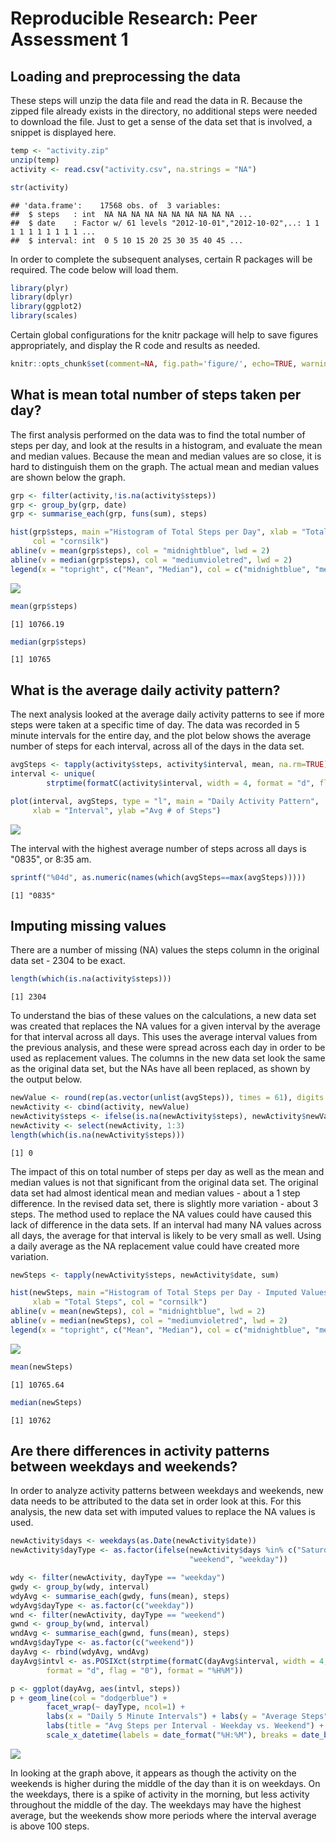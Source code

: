 # Reproducible Research: Peer Assessment 1


## Loading and preprocessing the data
These steps will unzip the data file and read the data in R.  Because the zipped file already exists in the directory, no additional steps were needed to download the file.  Just to get a sense of the data set that is involved, a snippet is displayed here.


```r
temp <- "activity.zip"
unzip(temp)
activity <- read.csv("activity.csv", na.strings = "NA")

str(activity)
```

```
## 'data.frame':	17568 obs. of  3 variables:
##  $ steps   : int  NA NA NA NA NA NA NA NA NA NA ...
##  $ date    : Factor w/ 61 levels "2012-10-01","2012-10-02",..: 1 1 1 1 1 1 1 1 1 1 ...
##  $ interval: int  0 5 10 15 20 25 30 35 40 45 ...
```

In order to complete the subsequent analyses, certain R packages will be required.  The code below will load them.


```r
library(plyr)
library(dplyr)
library(ggplot2)
library(scales)
```

Certain global configurations for the knitr package will help to save figures appropriately, and display the R code and results as needed.


```r
knitr::opts_chunk$set(comment=NA, fig.path='figure/', echo=TRUE, warning=FALSE, message=FALSE)
```

## What is mean total number of steps taken per day?
The first analysis performed on the data was to find the total number of steps per day, and look at the results in a histogram, and evaluate the mean and median values.  Because the mean and median values are so close, it is hard to distinguish them on the graph.  The actual mean and median values are shown below the graph.


```r
grp <- filter(activity,!is.na(activity$steps))
grp <- group_by(grp, date)
grp <- summarise_each(grp, funs(sum), steps)

hist(grp$steps, main ="Histogram of Total Steps per Day", xlab = "Total Steps", 
     col = "cornsilk")
abline(v = mean(grp$steps), col = "midnightblue", lwd = 2)
abline(v = median(grp$steps), col = "mediumvioletred", lwd = 2)
legend(x = "topright", c("Mean", "Median"), col = c("midnightblue", "mediumvioletred"), lwd = c(2,2))
```

![](figure/plot1-1.png) 

```r
mean(grp$steps)
```

```
[1] 10766.19
```

```r
median(grp$steps)
```

```
[1] 10765
```

## What is the average daily activity pattern?
The next analysis looked at the average daily activity patterns to see if more steps were taken at a specific time of day.  The data was recorded in 5 minute intervals for the entire day, and the plot below shows the average number of steps for each interval, across all of the days in the data set.


```r
avgSteps <- tapply(activity$steps, activity$interval, mean, na.rm=TRUE)
interval <- unique(
        strptime(formatC(activity$interval, width = 4, format = "d", flag = "0"), format = "%H%M"))

plot(interval, avgSteps, type = "l", main = "Daily Activity Pattern", 
     xlab = "Interval", ylab ="Avg # of Steps")
```

![](figure/plot2-1.png) 

The interval with the highest average number of steps across all days is "0835", or 8:35 am. 


```r
sprintf("%04d", as.numeric(names(which(avgSteps==max(avgSteps)))))
```

```
[1] "0835"
```

## Imputing missing values
There are a number of missing (NA) values the steps column in the original data set - 2304 to be exact.


```r
length(which(is.na(activity$steps)))
```

```
[1] 2304
```

To understand the bias of these values on the calculations, a new data set was created that replaces the NA values for a given interval by the average for that interval across all days. This uses the average interval values from the previous analysis, and these were spread across each day in order to be used as replacement values.  The columns in the new data set look the same as the original data set, but the NAs have all been replaced, as shown by the output below. 


```r
newValue <- round(rep(as.vector(unlist(avgSteps)), times = 61), digits = 0)
newActivity <- cbind(activity, newValue)
newActivity$steps <- ifelse(is.na(newActivity$steps), newActivity$newValue, newActivity$steps)
newActivity <- select(newActivity, 1:3)
length(which(is.na(newActivity$steps)))
```

```
[1] 0
```

The impact of this on total number of steps per day as well as the mean and median values is not that significant from the original data set. The original data set had almost identical mean and median values - about a 1 step difference.  In the revised data set, there is slightly more variation - about 3 steps. The method used to replace the NA values could have caused this lack of difference in the data sets.  If an interval had many NA values across all days, the average for that interval is likely to be very small as well. Using a daily average as the NA replacement value could have created more variation. 


```r
newSteps <- tapply(newActivity$steps, newActivity$date, sum)

hist(newSteps, main ="Histogram of Total Steps per Day - Imputed Values", 
     xlab = "Total Steps", col = "cornsilk")
abline(v = mean(newSteps), col = "midnightblue", lwd = 2)
abline(v = median(newSteps), col = "mediumvioletred", lwd = 2)
legend(x = "topright", c("Mean", "Median"), col = c("midnightblue", "mediumvioletred"), lwd = c(2,2))
```

![](figure/plot3-1.png) 

```r
mean(newSteps)
```

```
[1] 10765.64
```

```r
median(newSteps)
```

```
[1] 10762
```

## Are there differences in activity patterns between weekdays and weekends?
In order to analyze activity patterns between weekdays and weekends, new data needs to be attributed to the data set in order look at this.  For this analysis, the new data set with imputed values to replace the NA values is used.


```r
newActivity$days <- weekdays(as.Date(newActivity$date))
newActivity$dayType <- as.factor(ifelse(newActivity$days %in% c("Saturday", "Sunday"), 
                                        "weekend", "weekday"))

wdy <- filter(newActivity, dayType == "weekday")
gwdy <- group_by(wdy, interval)
wdyAvg <- summarise_each(gwdy, funs(mean), steps)
wdyAvg$dayType <- as.factor(c("weekday"))
wnd <- filter(newActivity, dayType == "weekend")
gwnd <- group_by(wnd, interval)
wndAvg <- summarise_each(gwnd, funs(mean), steps)
wndAvg$dayType <- as.factor(c("weekend"))
dayAvg <- rbind(wdyAvg, wndAvg)
dayAvg$intvl <- as.POSIXct(strptime(formatC(dayAvg$interval, width = 4, 
        format = "d", flag = "0"), format = "%H%M"))

p <- ggplot(dayAvg, aes(intvl, steps))
p + geom_line(col = "dodgerblue") + 
        facet_wrap(~ dayType, ncol=1) + 
        labs(x = "Daily 5 Minute Intervals") + labs(y = "Average Steps") + 
        labs(title = "Avg Steps per Interval - Weekday vs. Weekend") +
        scale_x_datetime(labels = date_format("%H:%M"), breaks = date_breaks("2 hours"))
```

![](figure/plot4-1.png) 

In looking at the graph above, it appears as though the activity on the weekends is higher during the middle of the day than it is on weekdays.  On the weekdays, there is a spike of activity in the morning, but less activity throughout the middle of the day.  The weekdays may have the highest average, but the weekends show more periods where the interval average is above 100 steps.

